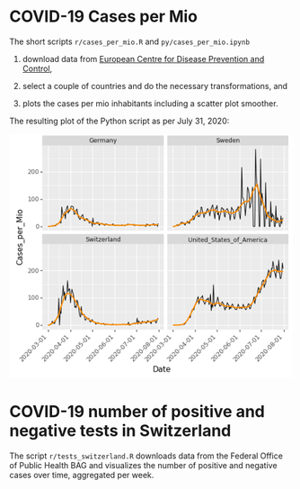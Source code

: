 # COVID-19 Cases per Mio

The short scripts `r/cases_per_mio.R` and `py/cases_per_mio.ipynb`

1. download data from [European Centre for Disease Prevention and Control](https://www.ecdc.europa.eu/en),

2. select a couple of countries and do the necessary transformations, and

3. plots the cases per mio inhabitants including a scatter plot smoother.

The resulting plot of the Python script as per July 31, 2020:

![Some curves](cases_per_mio.png)

# COVID-19 number of positive and negative tests in Switzerland

The script `r/tests_switzerland.R` downloads data from the Federal Office of Public Health BAG and visualizes the number of positive and negative cases over time, aggregated per week.
